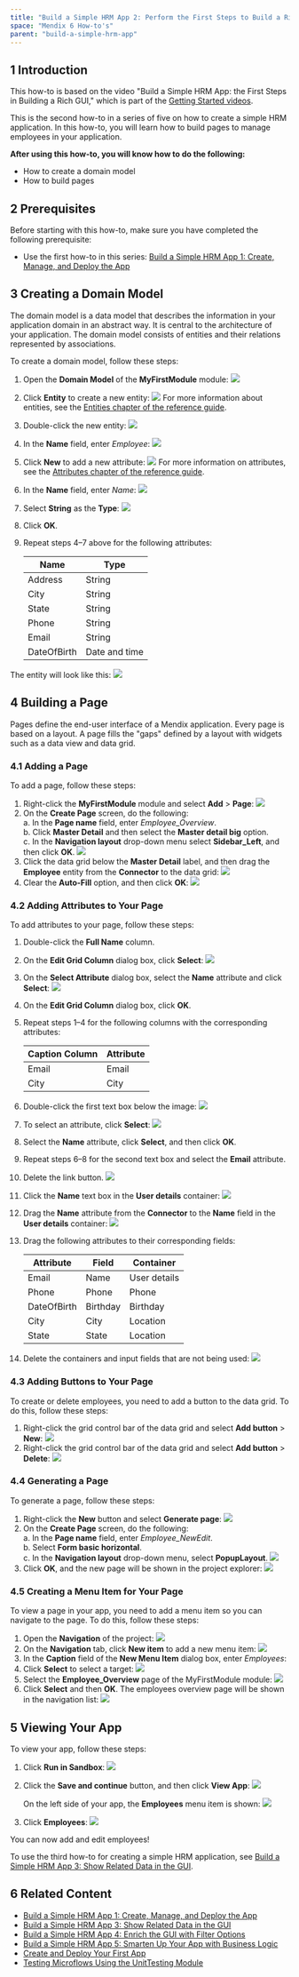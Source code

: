 ```yaml
---
title: "Build a Simple HRM App 2: Perform the First Steps to Build a Rich GUI"
space: "Mendix 6 How-to's"
parent: "build-a-simple-hrm-app"
---
```


## 1 Introduction

This how-to is based on the video "Build a Simple HRM App: the First Steps in Building a Rich GUI," which is part of the [Getting Started videos](http://gettingstarted.mendixcloud.com/link/courses/gettingstarted).

This is the second how-to in a series of five on how to create a simple HRM application. In this how-to, you will learn how to build pages to manage employees in your application.

**After using this how-to, you will know how to do the following:**

* How to create a domain model
* How to build pages

## 2 Prerequisites

Before starting with this how-to, make sure you have completed the following prerequisite:

* Use the first how-to in this series: [Build a Simple HRM App 1: Create, Manage, and Deploy the App](build-a-simple-hrm-app-1-create-manage-and-deploy-the-app)

## 3 Creating a Domain Model

The domain model is a data model that describes the information in your application domain in an abstract way. It is central to the architecture of your application. The domain model consists of entities and their relations represented by associations.

To create a domain model, follow these steps:

1. Open the **Domain Model** of the **MyFirstModule** module:
    ![](attachments/18448671/18580883.png) 
2. Click **Entity** to create a new entity:
    ![](attachments/18448671/18580882.png)
    For more information about entities, see the [Entities chapter of the reference guide](/refguide6/entities).
3. Double-click the new entity:
    ![](attachments/18448671/18580878.png)
4. In the **Name** field, enter *Employee*:
    ![](attachments/18448671/18580877.png)
5. Click **New** to add a new attribute:
    ![](attachments/18448671/18580879.png)
    For more information on attributes, see the [Attributes chapter of the reference guide](/refguide6/attributes).
6. In the **Name** field, enter *Name*:
    ![](attachments/18448671/18580876.png)
7. Select **String** as the **Type**:
    ![](attachments/18448671/18580875.png)
8. Click **OK**.
9. Repeat steps 4–7 above for the following attributes:<br>

   Name | Type
   --- | ---
   Address | String
   City | String
   State | String
   Phone | String
   Email | String
   DateOfBirth | Date and time

The entity will look like this:
![](attachments/18448671/18580874.png)

## 4 Building a Page

Pages define the end-user interface of a Mendix application. Every page is based on a layout. A page fills the "gaps" defined by a layout with widgets such as a data view and data grid.

### 4.1 Adding a Page

To add a page, follow these steps:

1. Right-click the **MyFirstModule** module and select **Add** > **Page**:
    ![](attachments/18448671/18580873.png) 
2. On the **Create Page** screen, do the following:<br>
    a. In the **Page name** field, enter *Employee_Overview*.<br>
    b. Click **Master Detail** and then select the **Master detail big** option.<br>
    c. In the **Navigation layout** drop-down menu select **Sidebar_Left**, and then click **OK**.
    ![](attachments/18448671/18580871.png) 
3. Click the data grid below the **Master Detail** label, and then drag the **Employee** entity from the **Connector** to the data grid:
    ![](attachments/18448671/18580870.png)
4. Clear the **Auto-Fill** option, and then click **OK**:
     ![](attachments/18448671/18580869.png)

### 4.2 Adding Attributes to Your Page

To add attributes to your page, follow these steps:

1. Double-click the **Full Name** column.
2. On the **Edit Grid Column** dialog box, click **Select**:
    ![](attachments/18448671/18580868.png) 
3. On the **Select Attribute** dialog box, select the **Name** attribute and click **Select**:
    ![](attachments/18448671/18580866.png)
4. On the **Edit Grid Column** dialog box, click **OK**.
5. Repeat steps 1–4 for the following columns with the corresponding attributes:

    Caption Column | Attribute
    --- | ---
    Email | Email
    City | City

6. Double-click the first text box below the image:
    ![](attachments/18448671/18580865.png)
7. To select an attribute, click **Select**:
    ![](attachments/18448671/18580864.png) 
8. Select the **Name** attribute, click **Select**, and then click **OK**.
9. Repeat steps 6–8 for the second text box and select the **Email** attribute.
10. Delete the link button.
    ![](attachments/18448671/18580847.png)
11. Click the **Name** text box in the **User details** container:
    ![](attachments/18448671/18580863.png) 
12. Drag the **Name** attribute from the **Connector** to the **Name** field in the **User details** container:
    ![](attachments/18448671/18580862.png) 
13. Drag the following attributes to their corresponding fields:

    Attribute | Field | Container
    --- | --- | ---
    Email | Name | User details
    Phone | Phone | Phone
    DateOfBirth | Birthday | Birthday
    City | City | Location
    State | State | Location

14. Delete the containers and input fields that are not being used:
    ![](attachments/18448671/18580861.png) 

### 4.3 Adding Buttons to Your Page

To create or delete employees, you need to add a button to the data grid. To do this, follow these steps:

1. Right-click the grid control bar of the data grid and select **Add button** > **New**:
    ![](attachments/18448671/18580860.png) 
2. Right-click the grid control bar of the data grid and select **Add button** > **Delete**:
    ![](attachments/18448671/18580858.png) 

### 4.4 Generating a Page

To generate a page, follow these steps:

1. Right-click the **New** button and select **Generate page**:
    ![](attachments/18448671/18580857.png) 
2. On the **Create Page** screen, do the following:<br>
    a. In the **Page name** field, enter *Employee_NewEdit*.<br>
    b. Select **Form basic horizontal**.<br>
    c. In the **Navigation layout** drop-down menu, select **PopupLayout**.
    ![](attachments/18448671/18580856.png) 
3.  Click **OK**, and the new page will be shown in the project explorer:
    ![](attachments/18448671/18580852.png)

### 4.5 Creating a Menu Item for Your Page

To view a page in your app, you need to add a menu item so you can navigate to the page. To do this, follow these steps:

1. Open the **Navigation** of the project:
    ![](attachments/18448671/18580854.png) 
2. On the **Navigation** tab, click **New item** to add a new menu item:
    ![](attachments/18448671/18580853.png) 
3. In the **Caption** field of the **New Menu Item** dialog box, enter *Employees*:
4. Click **Select** to select a target:
    ![](attachments/18448671/18580850.png)
5. Select the **Employee_Overview** page of the MyFirstModule module:
    ![](attachments/18448671/18580849.png)
6. Click **Select** and then **OK**. The employees overview page will be shown in the navigation list:
    ![](attachments/18448671/18580848.png) 

## 5 Viewing Your App

To view your app, follow these steps:

1. Click **Run in Sandbox**:
    ![](attachments/14091670/14385449.png)
2. Click the **Save and continue** button, and then click **View App**:
    ![](attachments/14091670/14385450.png)

    On the left side of your app, the **Employees** menu item is shown:
    ![](attachments/18448671/18580846.png) 
4. Click **Employees**:
    ![](attachments/18448671/18580845.png)

You can now add and edit employees! 

To use the third how-to for creating a simple HRM application, see [Build a Simple HRM App 3: Show Related Data in the GUI](build-a-simple-hrm-app-3-show-related-data-in-the-gui).

## 6 Related Content

* [Build a Simple HRM App 1: Create, Manage, and Deploy the App](build-a-simple-hrm-app-1-create-manage-and-deploy-the-app)
* [Build a Simple HRM App 3: Show Related Data in the GUI](build-a-simple-hrm-app-3-show-related-data-in-the-gui)
* [Build a Simple HRM App 4: Enrich the GUI with Filter Options](build-a-simple-hrm-app-4-enrich-the-gui-with-filter-options)
* [Build a Simple HRM App 5: Smarten Up Your App with Business Logic](build-a-simple-hrm-app-5-smarten-up-your-app-with-business-logic)
* [Create and Deploy Your First App](create-and-deploy-your-first-app)
* [Testing Microflows Using the UnitTesting Module](testing-microflows-using-the-unittesting-module)
